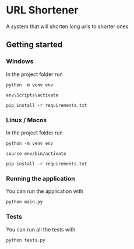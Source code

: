 # URL Shortener

A system that will shorten long urls to shorter ones

## Getting started

### Windows

In the project folder run

`python -m venv env`

`env\Scripts\activate`

`pip install -r requirements.txt`

### Linux / Macos

In the project folder run

`python -m venv env`

`source env/bin/activate`

`pip install -r requirements.txt`

### Running the application

You can run the application with

```python main.py```

### Tests

You can run all the tests with

```python tests.py```